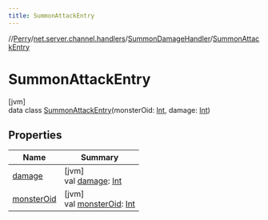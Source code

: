 ```yaml
---
title: SummonAttackEntry
---
```

//[Perry](../../../../index.html)/[net.server.channel.handlers](../../index.html)/[SummonDamageHandler](../index.html)/[SummonAttackEntry](index.html)



# SummonAttackEntry



[jvm]\
data class [SummonAttackEntry](index.html)(monsterOid: [Int](https://kotlinlang.org/api/latest/jvm/stdlib/kotlin/-int/index.html), damage: [Int](https://kotlinlang.org/api/latest/jvm/stdlib/kotlin/-int/index.html))



## Properties


| Name | Summary |
|---|---|
| [damage](damage.html) | [jvm]<br>val [damage](damage.html): [Int](https://kotlinlang.org/api/latest/jvm/stdlib/kotlin/-int/index.html) |
| [monsterOid](monster-oid.html) | [jvm]<br>val [monsterOid](monster-oid.html): [Int](https://kotlinlang.org/api/latest/jvm/stdlib/kotlin/-int/index.html) |


